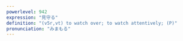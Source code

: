 ```yaml
---
powerlevel: 942
expression: "見守る"
definition: "(v5r,vt) to watch over; to watch attentively; (P)"
pronunciation: "みまもる"
---
```

